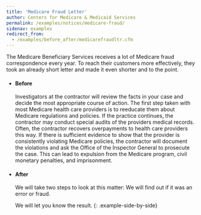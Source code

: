 ```yaml
---
title: 'Medicare Fraud Letter'
author: Centers for Medicare & Medicaid Services
permalink: /examples/notices/medicare-fraud/
sidenav: examples
redirect_from:
  - /examples/before_after/medicarefraudltr.cfm
---
```


The Medicare Beneficiary Services receives a lot of Medicare fraud correspondence every year. To reach their customers more effectively, they took an already short letter and made it even shorter and to the point.

* #### Before

  Investigators at the contractor will review the facts in your case and decide the most appropriate course of action. The first step taken with most Medicare health care providers is to reeducate them about Medicare regulations and policies. If the practice continues, the contractor may conduct special audits of the providers medical records. Often, the contractor recovers overpayments to health care providers this way. If there is sufficient evidence to show that the provider is consistently violating Medicare policies, the contractor will document the violations and ask the Office of the Inspector General to prosecute the case. This can lead to expulsion from the Medicare program, civil monetary penalties, and imprisonment.

* #### After

  We will take two steps to look at this matter: We will find out if it was an error or fraud.

  We will let you know the result.
{: .example-side-by-side}
